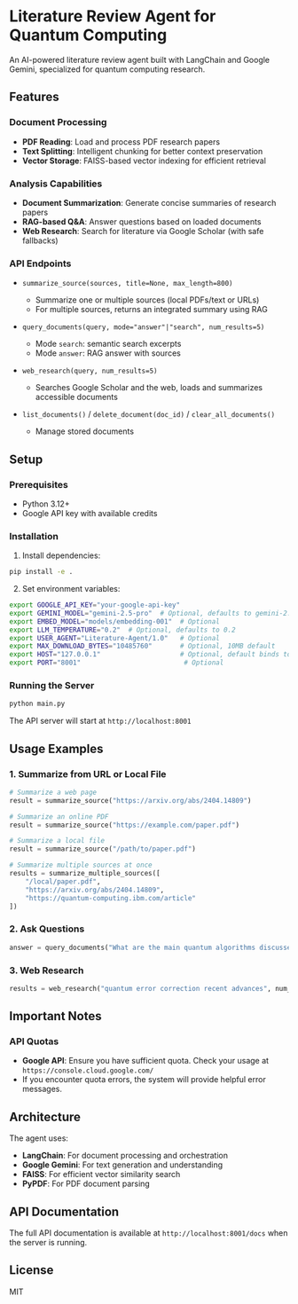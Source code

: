 # Literature Review Agent for Quantum Computing

An AI-powered literature review agent built with LangChain and Google Gemini, specialized for quantum computing research.

## Features

### Document Processing
- **PDF Reading**: Load and process PDF research papers
- **Text Splitting**: Intelligent chunking for better context preservation
- **Vector Storage**: FAISS-based vector indexing for efficient retrieval

### Analysis Capabilities
- **Document Summarization**: Generate concise summaries of research papers
- **RAG-based Q&A**: Answer questions based on loaded documents
- **Web Research**: Search for literature via Google Scholar (with safe fallbacks)

### API Endpoints

- `summarize_source(sources, title=None, max_length=800)`
  - Summarize one or multiple sources (local PDFs/text or URLs)
  - For multiple sources, returns an integrated summary using RAG

- `query_documents(query, mode="answer"|"search", num_results=5)`
  - Mode `search`: semantic search excerpts
  - Mode `answer`: RAG answer with sources

- `web_research(query, num_results=5)`
  - Searches Google Scholar and the web, loads and summarizes accessible documents

- `list_documents()` / `delete_document(doc_id)` / `clear_all_documents()`
  - Manage stored documents

## Setup

### Prerequisites
- Python 3.12+
- Google API key with available credits

### Installation

1. Install dependencies:
```bash
pip install -e .
```

2. Set environment variables:
```bash
export GOOGLE_API_KEY="your-google-api-key"
export GEMINI_MODEL="gemini-2.5-pro"  # Optional, defaults to gemini-2.5-pro
export EMBED_MODEL="models/embedding-001"  # Optional
export LLM_TEMPERATURE="0.2"  # Optional, defaults to 0.2
export USER_AGENT="Literature-Agent/1.0"   # Optional
export MAX_DOWNLOAD_BYTES="10485760"       # Optional, 10MB default
export HOST="127.0.0.1"                    # Optional, default binds to localhost
export PORT="8001"                          # Optional
```

### Running the Server

```bash
python main.py
```

The API server will start at `http://localhost:8001`

## Usage Examples

### 1. Summarize from URL or Local File
```python
# Summarize a web page
result = summarize_source("https://arxiv.org/abs/2404.14809")

# Summarize an online PDF
result = summarize_source("https://example.com/paper.pdf")

# Summarize a local file
result = summarize_source("/path/to/paper.pdf")

# Summarize multiple sources at once
results = summarize_multiple_sources([
    "/local/paper.pdf",
    "https://arxiv.org/abs/2404.14809",
    "https://quantum-computing.ibm.com/article"
])
```

### 2. Ask Questions
```python
answer = query_documents("What are the main quantum algorithms discussed?", mode="answer")
```

### 3. Web Research
```python
results = web_research("quantum error correction recent advances", num_results=5)
```

## Important Notes

### API Quotas
- **Google API**: Ensure you have sufficient quota. Check your usage at `https://console.cloud.google.com/`
- If you encounter quota errors, the system will provide helpful error messages.

## Architecture

The agent uses:
- **LangChain**: For document processing and orchestration
- **Google Gemini**: For text generation and understanding
- **FAISS**: For efficient vector similarity search
- **PyPDF**: For PDF document parsing

## API Documentation

The full API documentation is available at `http://localhost:8001/docs` when the server is running.

## License

MIT